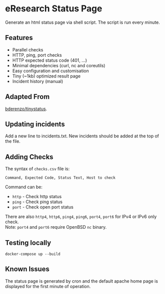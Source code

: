 # eResearch Status Page

Generate an html status page via shell script. The script is run every minute.

## Features

* Parallel checks
* HTTP, ping, port checks
* HTTP expected status code (401, ...)
* Minimal dependencies (curl, nc and coreutils)
* Easy configuration and customisation
* Tiny (~1kb) optimized result page
* Incident history (manual)

## Adapted From

[bderenzo/tinystatus](https://github.com/bderenzo/tinystatus).


## Updating incidents

Add a new line to incidents.txt. New incidents should be added at the top of the file.

## Adding Checks

The syntax of `checks.csv` file is:
```
Command, Expected Code, Status Text, Host to check
```

Command can be:
* `http` - Check http status
* `ping` - Check ping status 
* `port` - Check open port status

There are also `http4`, `http6`, `ping4`, `ping6`, `port4`, `port6` for IPv4 or IPv6 only check.  
Note: `port4` and `port6` require OpenBSD `nc` binary.

## Testing locally

```shell
docker-compose up --build
```

## Known Issues

The status page is generated by cron and the default apache home page is displayed for the first minute of operation.